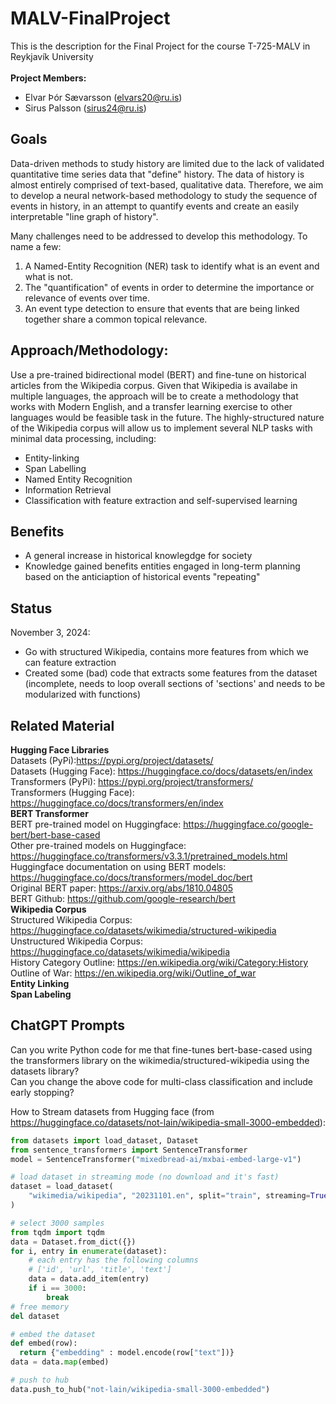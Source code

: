 # MALV-FinalProject
This is the description for the Final Project for the course T-725-MALV in Reykjavík University<br>
<br>
**Project Members:**
- Elvar Þór Sævarsson (elvars20@ru.is)
- Sirus Palsson (sirus24@ru.is)

## Goals
Data-driven methods to study history are limited due to the lack of validated quantitative time series data that "define" history. The data of history is almost entirely comprised of text-based, qualitative data. Therefore, we aim to develop a neural network-based methodology to study the sequence of events in history, in an attempt to quantify events and create an easily interpretable "line graph of history".

Many challenges need to be addressed to develop this methodology. To name a few:
1. A Named-Entity Recognition (NER) task to identify what is an event and what is not. 
2. The "quantification" of events in order to determine the importance or relevance of events over time.
3. An event type detection to ensure that events that are being linked together share a common topical relevance.

## Approach/Methodology:
Use a pre-trained bidirectional model (BERT) and fine-tune on historical articles from the Wikipedia corpus. Given that Wikipedia is availabe in multiple languages, the approach will be to create a methodology that works with Modern English, and a transfer learning exercise to other languages would be feasible task in the future. The highly-structured nature of the Wikipedia corpus will allow us to implement several NLP tasks with minimal data processing, including:
- Entity-linking
- Span Labelling
- Named Entity Recognition
- Information Retrieval
- Classification with feature extraction and self-supervised learning

## Benefits
- A general increase in historical knowlegdge for society
- Knowledge gained benefits entities engaged in long-term planning based on the anticiaption of historical events "repeating"


## Status
November 3, 2024: 
- Go with structured Wikipedia, contains more features from which we can feature extraction
- Created some (bad) code that extracts some features from the dataset (incomplete, needs to loop overall sections of 'sections' and needs to be modularized with functions)


## Related Material
**Hugging Face Libraries** <br>
Datasets (PyPi):https://pypi.org/project/datasets/ <br>
Datasets (Hugging Face): https://huggingface.co/docs/datasets/en/index <br>
Transformers (PyPi): https://pypi.org/project/transformers/ <br>
Transformers (Hugging Face): https://huggingface.co/docs/transformers/en/index <br>
**BERT Transformer** <br>
BERT pre-trained model on Huggingface: https://huggingface.co/google-bert/bert-base-cased <br>
Other pre-trained models on Huggingface: https://huggingface.co/transformers/v3.3.1/pretrained_models.html <br>
Huggingface documentation on using BERT models: https://huggingface.co/docs/transformers/model_doc/bert <br>
Original BERT paper: https://arxiv.org/abs/1810.04805 <br>
BERT Github: https://github.com/google-research/bert <br>
**Wikipedia Corpus**<br>
Structured Wikipedia Corpus: https://huggingface.co/datasets/wikimedia/structured-wikipedia <br>
Unstructured Wikipedia Corpus: https://huggingface.co/datasets/wikimedia/wikipedia <br>
History Category Outline: https://en.wikipedia.org/wiki/Category:History <br>
Outline of War: https://en.wikipedia.org/wiki/Outline_of_war <br>
**Entity Linking**<br> 
**Span Labeling** <br>

## ChatGPT Prompts
Can you write Python code for me that fine-tunes bert-base-cased using the transformers library on the wikimedia/structured-wikipedia using the datasets library? <br>
Can you change the above code for multi-class classification and include early stopping?

How to Stream datasets from Hugging face (from https://huggingface.co/datasets/not-lain/wikipedia-small-3000-embedded): <br>

```python
from datasets import load_dataset, Dataset
from sentence_transformers import SentenceTransformer
model = SentenceTransformer("mixedbread-ai/mxbai-embed-large-v1")

# load dataset in streaming mode (no download and it's fast)
dataset = load_dataset(
    "wikimedia/wikipedia", "20231101.en", split="train", streaming=True
)

# select 3000 samples
from tqdm import tqdm
data = Dataset.from_dict({})
for i, entry in enumerate(dataset):
    # each entry has the following columns
    # ['id', 'url', 'title', 'text']
    data = data.add_item(entry)
    if i == 3000:
        break
# free memory
del dataset

# embed the dataset
def embed(row):
  return {"embedding" : model.encode(row["text"])}
data = data.map(embed)

# push to hub
data.push_to_hub("not-lain/wikipedia-small-3000-embedded")
```

